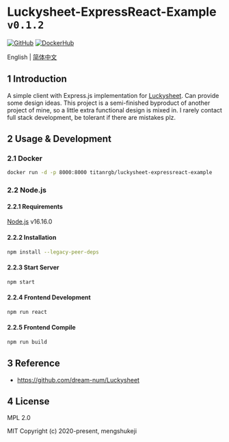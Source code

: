 # Luckysheet-ExpressReact-Example `v0.1.2`

<a href='https://github.com/TitanRGB/Luckysheet-ExpressReact-Example'><img src="https://img.shields.io/badge/-GitHub-3A3A3A?style=flat&amp;logo=GitHub&amp;logoColor=white" referrerpolicy="no-referrer" alt="GitHub"></a>
<a href='https://hub.docker.com/repository/docker/titanrgb/luckysheet-expressreact-example'><img src="https://img.shields.io/badge/-DockerHub-1c90ed?style=flat&amp;logo=Docker&amp;logoColor=white" referrerpolicy="no-referrer" alt="DockerHub"></a>

English | [简体中文](https://github.com/TitanRGB/Luckysheet-ExpressReact-Example/blob/main/README.md)

## 1 Introduction
A simple client with Express.js implementation for [Luckysheet](https://github.com/dream-num/Luckysheet). Can provide some design ideas. This project is a semi-finished byproduct of another project of mine, so a little extra functional design is mixed in. I rarely contact full stack development, be tolerant if there are mistakes plz.

## 2 Usage & Development

### 2.1 Docker

```bash
docker run -d -p 8000:8000 titanrgb/luckysheet-expressreact-example
```

### 2.2 Node.js

#### 2.2.1 Requirements
[Node.js](https://nodejs.org/en/) v16.16.0

#### 2.2.2 Installation

```bash
npm install --legacy-peer-deps
```

#### 2.2.3 Start Server

```bash
npm start
```

#### 2.2.4 Frontend Development

```bash
npm run react
```

#### 2.2.5 Frontend Compile

```bash
npm run build
```

## 3 Reference

- https://github.com/dream-num/Luckysheet

## 4 License

MPL 2.0

MIT Copyright (c) 2020-present, mengshukeji